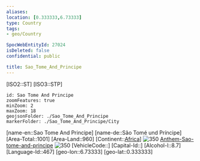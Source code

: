 ```yaml
---
aliases: 
location: [0.333333,6.73333]
type: Country
tags:
- geo/Country

SpocWebEntityId: 27024
isDeleted: false
confidential: public

title: Sao_Tome_And_Principe
---
```

[ISO2::ST]
[ISO3::STP]
```leaflet
id: Sao Tome And Principe
zoomFeatures: true 
minZoom: 2 
maxZoom: 18
geojsonFolder: ./Sao_Tome_And_Principe
markerFolder: ./Sao_Tome_And_Principe/City
```

[name-en::Sao Tome And Principe]
[name-de::São Tomé und Príncipe]
[Area-Total::1001]
[Area-Land::960]
[Continent::[Africa](geo/Continent/Africa.md)]
![350](Coat_of_arms_of_Sao-tome-and-principe.svg)
[Anthem-Sao-tome-and-principe](xLarge/National-Anthem/Anthem-Sao-tome-and-principe.mp3)
![350](Flag_of_Sao-tome-and-principe.svg)
[VehicleCode::]
[Capital-Id::]
[Alcohol-l::8.7]
[Language-Id::467]
[geo-lon::6.73333]
[geo-lat::0.333333]



